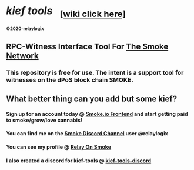 # ***kief tools***&nbsp;&nbsp;&nbsp;<sub>[**[wiki click here]**](https://github.com/relaylogix/kief/wiki/Initial-Wiki-File)</sub>
<sup>**©2020-relaylogix**</sup>
## **RPC-Witness Interface Tool For [The Smoke Network](http://Smoke.io)**

### This repository is **free** for use. The intent is a support tool for witnesses on the dPoS block chain SMOKE.

## What better thing can you add but some kief?

#### Sign up for an account today @ [Smoke.io Frontend](http://Smoke.io) and start getting paid to smoke/grow/love cannabis!

#### You can find me on the [Smoke Discord Channel](https://discord.gg/GNrrFu) user @relaylogix

#### You can see my profile @ [Relay On Smoke](http://smoke.io/@relaylogix)

#### I also created a discord for kief-tools @ [kief-tools-discord](https://discord.gg/uTsVc7)
